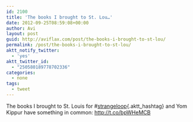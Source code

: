 ```yaml
---
id: 2100
title: 'The books I brought to St. Lou…'
date: 2012-09-25T08:59:08+00:00
author: Avi
layout: post
guid: http://aviflax.com/post/the-books-i-brought-to-st-lou/
permalink: /post/the-books-i-brought-to-st-lou/
aktt_notify_twitter:
  - 'yes'
aktt_twitter_id:
  - "250580189778702336"
categories:
  - none
tags:
  - tweet
---
```

The books I brought to St. Louis for #[strangeloop](http://search.twitter.com/search?q=%23strangeloop){.aktt_hashtag} and Yom Kippur have something in common: <a href="http://t.co/bpWHeMCB" rel="nofollow">http://t.co/bpWHeMCB</a>